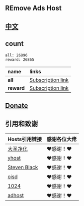## REmove Ads Host
## [中文](./README.md)

## count
```
all: 26896
reward: 26865
```

| **name** | **links** |
| :-- | :-- |
| **all** | [Subscription link](https://raw.githubusercontent.com/lingeringsound/10007_auto/Feature/all) |
| **reward** | [Subscription link](https://raw.githubusercontent.com/lingeringsound/10007_auto/Feature/reward) |

## **[Donate](https://github.com/lingeringsound/10007)**


## 引用和致谢
| **Hosts引用链接** | 感谢各位大佬 |
| :-- | :-- |
| [大圣净化](https://github.com/jdlingyu/ad-wars) | ❤感谢！❤ |
| [yhost](https://github.com/VeleSila/yhosts) | ❤感谢！❤ |
| [Steven Black](https://github.com/StevenBlack/hosts) | ❤感谢！❤ |
| [oisd](https://oisd.nl/howto) | ❤感谢！❤ |
| [1024](https://github.com/Goooler/1024_hosts) | ❤感谢！❤ |
| [adhost](https://github.com/E7KMbb/AD-hosts) | ❤感谢！❤ |

